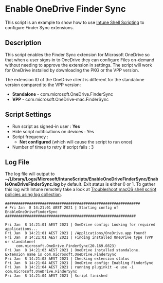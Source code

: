 # Enable OneDrive Finder Sync

This script is an example to show how to use [Intune Shell Scripting](https://docs.microsoft.com/en-us/mem/intune/apps/macos-shell-scripts) to configure Finder Sync extensions. 

## Description

This script enables the Finder Sync extension for Microsoft OneDrive so that when a user signs in to OneDrive they can configure Files on-demand without needing to approve the extension in settings. The script will work for OneDrive installed by downloading the PKG or the VPP version.

The extension ID of the OneDrive client is different for the standalone version compared to the VPP version:
 - **Standalone** - com.microsoft.OneDrive.FinderSync
 - **VPP** - com.microsoft.OneDrive-mac.FinderSync

## Script Settings

- Run script as signed-in user : **Yes**
- Hide script notifications on devices : Yes
- Script frequency : 
  - **Not configured** (which will cause the script to run once)
- Number of times to retry if script fails : 3

## Log File

The log file will output to **~/Library/Logs/Microsoft/IntuneScripts/EnableOneDriveFinderSync/EnableOneDriveFinderSync.log** by default. Exit status is either 0 or 1. To gather this log with Intune remotely take a look at [Troubleshoot macOS shell script policies using log collection](https://docs.microsoft.com/en-us/mem/intune/apps/macos-shell-scripts#troubleshoot-macos-shell-script-policies-using-log-collection).
```
##############################################################
# Fri Jan  8 14:21:01 AEST 2021 | Starting config of EnableOneDriveFinderSync
############################################################

Fri Jan  8 14:21:01 AEST 2021 | OneDrive config: Looking for required applications... 
Fri Jan  8 14:21:01 AEST 2021 | /Applications/OneDrive.app found!
Fri Jan  8 14:21:01 AEST 2021 | Finding installed OneDrive type (VPP or standalone)
     com.microsoft.OneDrive.FinderSync(20.169.0823)
Fri Jan  8 14:21:03 AEST 2021 | OneDrive installed standalone. Extension name is com.microsoft.OneDrive.FinderSync
Fri Jan  8 14:21:03 AEST 2021 | Checking extension status
Fri Jan  8 14:21:04 AEST 2021 | OneDrive config: Enabling FinderSync
Fri Jan  8 14:21:04 AEST 2021 | running pluginkit -e use -i com.microsoft.OneDrive.FinderSync
Fri Jan  8 14:21:04 AEST 2021 | Script finished
```
